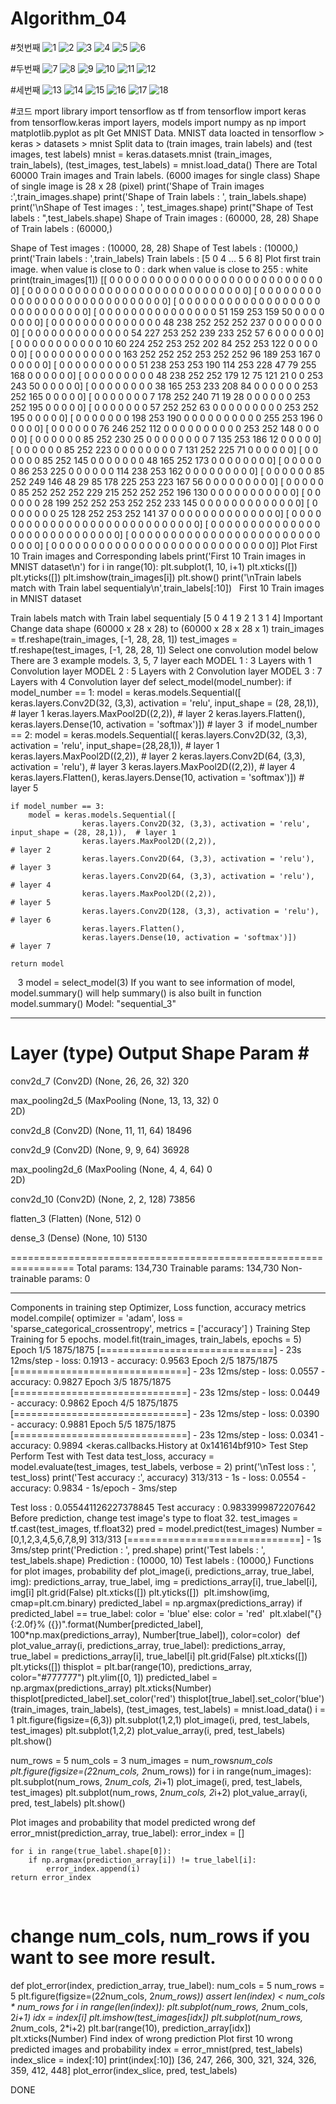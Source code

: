 # Algorithm_04

#첫번째
![1](https://user-images.githubusercontent.com/94188547/173534544-b666a59b-f8c0-4619-a529-65384358fe6b.PNG)
![2](https://user-images.githubusercontent.com/94188547/173534592-5b3a00ff-1847-4c44-91bf-49c200b66626.PNG)
![3](https://user-images.githubusercontent.com/94188547/173534603-7a28a949-e7b9-4778-ac8f-118c20d5b22b.PNG)
![4](https://user-images.githubusercontent.com/94188547/173534618-74e7dc66-0107-4983-9e86-76973a130994.PNG)
![5](https://user-images.githubusercontent.com/94188547/173534631-1e0c8d8e-fd80-4801-8b18-524dfe46332a.PNG)
![6](https://user-images.githubusercontent.com/94188547/173534642-a6b0abcc-8d89-47a1-88e5-fa4b824dde63.PNG)

#두번째
![7](https://user-images.githubusercontent.com/94188547/173534665-8a67955c-41c8-4eb1-91ed-8a4215d9be03.PNG)
![8](https://user-images.githubusercontent.com/94188547/173534671-c2071642-0797-40ba-bb5d-c5cf2585e08e.PNG)
![9](https://user-images.githubusercontent.com/94188547/173534678-87d654ac-27a2-4465-93e1-a421b1ae3360.PNG)
![10](https://user-images.githubusercontent.com/94188547/173534685-02d40b1a-f7ec-4305-8f1b-63cefb83a648.PNG)
![11](https://user-images.githubusercontent.com/94188547/173534708-7e856c86-e869-40a0-968c-29f899727962.PNG)
![12](https://user-images.githubusercontent.com/94188547/173534717-a5dc0322-cbc0-40b2-bb61-b24d5e263912.PNG)

#세번째
![13](https://user-images.githubusercontent.com/94188547/173534769-f911bafd-8ca6-40c0-a9cf-7c3cca7301e5.PNG)
![14](https://user-images.githubusercontent.com/94188547/173534777-9e66eb49-82f2-4f66-87ea-90bf889028ae.PNG)
![15](https://user-images.githubusercontent.com/94188547/173534790-fc575fd9-a578-48b4-8ddd-970b5b6845dc.PNG)
![16](https://user-images.githubusercontent.com/94188547/173534793-3b47821a-e87e-4138-a829-6d442bf14411.PNG)
![17](https://user-images.githubusercontent.com/94188547/173534795-5215a256-aa9f-456b-b260-fec51719c976.PNG)
![18](https://user-images.githubusercontent.com/94188547/173534801-65ca6ffd-4fd9-434c-a153-4e634c96f7df.PNG)


#코드
mport library
import tensorflow as tf
from tensorflow import keras
from tensorflow.keras import layers, models
import numpy as np 
import matplotlib.pyplot as plt 
Get MNIST Data.
MNIST data loacted in tensorflow > keras > datasets > mnist
Split data to (train images, train labels) and (test images, test labels)
mnist = keras.datasets.mnist
(train_images, train_labels), (test_images, test_labels) = mnist.load_data()
There are Total 60000 Train images and Train labels. (6000 images for single class)
Shape of single image is 28 x 28 (pixel)
print('Shape of Train images :',train_images.shape)
print('Shape of Train labels : ', train_labels.shape)
print('\nShape of Test images : ', test_images.shape)
print("Shape of Test labels : ",test_labels.shape)
Shape of Train images : (60000, 28, 28)
Shape of Train labels :  (60000,)

Shape of Test images :  (10000, 28, 28)
Shape of Test labels :  (10000,)
print('Train labels : ',train_labels)
Train labels :  [5 0 4 ... 5 6 8]
Plot first train image.
when value is close to 0 : dark
when value is close to 255 : white
print(train_images[1])
[[  0   0   0   0   0   0   0   0   0   0   0   0   0   0   0   0   0   0
    0   0   0   0   0   0   0   0   0   0]
 [  0   0   0   0   0   0   0   0   0   0   0   0   0   0   0   0   0   0
    0   0   0   0   0   0   0   0   0   0]
 [  0   0   0   0   0   0   0   0   0   0   0   0   0   0   0   0   0   0
    0   0   0   0   0   0   0   0   0   0]
 [  0   0   0   0   0   0   0   0   0   0   0   0   0   0   0   0   0   0
    0   0   0   0   0   0   0   0   0   0]
 [  0   0   0   0   0   0   0   0   0   0   0   0   0   0   0  51 159 253
  159  50   0   0   0   0   0   0   0   0]
 [  0   0   0   0   0   0   0   0   0   0   0   0   0   0  48 238 252 252
  252 237   0   0   0   0   0   0   0   0]
 [  0   0   0   0   0   0   0   0   0   0   0   0   0  54 227 253 252 239
  233 252  57   6   0   0   0   0   0   0]
 [  0   0   0   0   0   0   0   0   0   0   0  10  60 224 252 253 252 202
   84 252 253 122   0   0   0   0   0   0]
 [  0   0   0   0   0   0   0   0   0   0   0 163 252 252 252 253 252 252
   96 189 253 167   0   0   0   0   0   0]
 [  0   0   0   0   0   0   0   0   0   0  51 238 253 253 190 114 253 228
   47  79 255 168   0   0   0   0   0   0]
 [  0   0   0   0   0   0   0   0   0  48 238 252 252 179  12  75 121  21
    0   0 253 243  50   0   0   0   0   0]
 [  0   0   0   0   0   0   0   0  38 165 253 233 208  84   0   0   0   0
    0   0 253 252 165   0   0   0   0   0]
 [  0   0   0   0   0   0   0   7 178 252 240  71  19  28   0   0   0   0
    0   0 253 252 195   0   0   0   0   0]
 [  0   0   0   0   0   0   0  57 252 252  63   0   0   0   0   0   0   0
    0   0 253 252 195   0   0   0   0   0]
 [  0   0   0   0   0   0   0 198 253 190   0   0   0   0   0   0   0   0
    0   0 255 253 196   0   0   0   0   0]
 [  0   0   0   0   0   0  76 246 252 112   0   0   0   0   0   0   0   0
    0   0 253 252 148   0   0   0   0   0]
 [  0   0   0   0   0   0  85 252 230  25   0   0   0   0   0   0   0   0
    7 135 253 186  12   0   0   0   0   0]
 [  0   0   0   0   0   0  85 252 223   0   0   0   0   0   0   0   0   7
  131 252 225  71   0   0   0   0   0   0]
 [  0   0   0   0   0   0  85 252 145   0   0   0   0   0   0   0  48 165
  252 173   0   0   0   0   0   0   0   0]
 [  0   0   0   0   0   0  86 253 225   0   0   0   0   0   0 114 238 253
  162   0   0   0   0   0   0   0   0   0]
 [  0   0   0   0   0   0  85 252 249 146  48  29  85 178 225 253 223 167
   56   0   0   0   0   0   0   0   0   0]
 [  0   0   0   0   0   0  85 252 252 252 229 215 252 252 252 196 130   0
    0   0   0   0   0   0   0   0   0   0]
 [  0   0   0   0   0   0  28 199 252 252 253 252 252 233 145   0   0   0
    0   0   0   0   0   0   0   0   0   0]
 [  0   0   0   0   0   0   0  25 128 252 253 252 141  37   0   0   0   0
    0   0   0   0   0   0   0   0   0   0]
 [  0   0   0   0   0   0   0   0   0   0   0   0   0   0   0   0   0   0
    0   0   0   0   0   0   0   0   0   0]
 [  0   0   0   0   0   0   0   0   0   0   0   0   0   0   0   0   0   0
    0   0   0   0   0   0   0   0   0   0]
 [  0   0   0   0   0   0   0   0   0   0   0   0   0   0   0   0   0   0
    0   0   0   0   0   0   0   0   0   0]
 [  0   0   0   0   0   0   0   0   0   0   0   0   0   0   0   0   0   0
    0   0   0   0   0   0   0   0   0   0]]
Plot First 10 Train images and Corresponding labels
print('First 10 Train images in MNIST dataset\n')
for i in range(10):
    plt.subplot(1, 10, i+1)
    plt.xticks([])
    plt.yticks([])
    plt.imshow(train_images[i])
plt.show()
print('\nTrain labels match with Train label sequentialy\n',train_labels[:10])
​
​
First 10 Train images in MNIST dataset



Train labels match with Train label sequentialy
 [5 0 4 1 9 2 1 3 1 4]
Important
Change data shape (60000 x 28 x 28) to (60000 x 28 x 28 x 1)
train_images = tf.reshape(train_images, [-1, 28, 28, 1])
test_images = tf.reshape(test_images, [-1, 28, 28, 1])
Select one convolution model below
There are 3 example models.
3, 5, 7 layer each
MODEL 1 : 3 Layers with 1 Convolution layer
MODEL 2 : 5 Layers with 2 Convolution layer
MODEL 3 : 7 Layers with 4 Convolution layer
def select_model(model_number):
    if model_number == 1:
        model = keras.models.Sequential([
                    keras.layers.Conv2D(32, (3,3), activation = 'relu', input_shape = (28, 28,1)),  # layer 1 
                    keras.layers.MaxPool2D((2,2)),                                                  # layer 2 
                    keras.layers.Flatten(),
                    keras.layers.Dense(10, activation = 'softmax')])                                # layer 3
​
    if model_number == 2:
        model = keras.models.Sequential([
                    keras.layers.Conv2D(32, (3,3), activation = 'relu', input_shape=(28,28,1)),     # layer 1 
                    keras.layers.MaxPool2D((2,2)),                                                  # layer 2
                    keras.layers.Conv2D(64, (3,3), activation = 'relu'),                            # layer 3 
                    keras.layers.MaxPool2D((2,2)),                                                  # layer 4
                    keras.layers.Flatten(),
                    keras.layers.Dense(10, activation = 'softmax')])                                # layer 5
                    
    if model_number == 3: 
        model = keras.models.Sequential([
                    keras.layers.Conv2D(32, (3,3), activation = 'relu', input_shape = (28, 28,1)),  # layer 1
                    keras.layers.MaxPool2D((2,2)),                                                  # layer 2
                    keras.layers.Conv2D(64, (3,3), activation = 'relu'),                            # layer 3
                    keras.layers.Conv2D(64, (3,3), activation = 'relu'),                            # layer 4
                    keras.layers.MaxPool2D((2,2)),                                                  # layer 5
                    keras.layers.Conv2D(128, (3,3), activation = 'relu'),                           # layer 6
                    keras.layers.Flatten(),
                    keras.layers.Dense(10, activation = 'softmax')])                                # layer 7
    
    return model 
​
​
​
3
model = select_model(3)
If you want to see information of model, model.summary() will help
summary() is also built in function
model.summary()
Model: "sequential_3"
_________________________________________________________________
 Layer (type)                Output Shape              Param #   
=================================================================
 conv2d_7 (Conv2D)           (None, 26, 26, 32)        320       
                                                                 
 max_pooling2d_5 (MaxPooling  (None, 13, 13, 32)       0         
 2D)                                                             
                                                                 
 conv2d_8 (Conv2D)           (None, 11, 11, 64)        18496     
                                                                 
 conv2d_9 (Conv2D)           (None, 9, 9, 64)          36928     
                                                                 
 max_pooling2d_6 (MaxPooling  (None, 4, 4, 64)         0         
 2D)                                                             
                                                                 
 conv2d_10 (Conv2D)          (None, 2, 2, 128)         73856     
                                                                 
 flatten_3 (Flatten)         (None, 512)               0         
                                                                 
 dense_3 (Dense)             (None, 10)                5130      
                                                                 
=================================================================
Total params: 134,730
Trainable params: 134,730
Non-trainable params: 0
_________________________________________________________________
Components in training step
Optimizer, Loss function, accuracy metrics
model.compile(
    optimizer = 'adam',
    loss = 'sparse_categorical_crossentropy',
    metrics = ['accuracy']
)
Training Step
Training for 5 epochs.
model.fit(train_images, train_labels,  epochs = 5)
Epoch 1/5
1875/1875 [==============================] - 23s 12ms/step - loss: 0.1913 - accuracy: 0.9563
Epoch 2/5
1875/1875 [==============================] - 23s 12ms/step - loss: 0.0557 - accuracy: 0.9827
Epoch 3/5
1875/1875 [==============================] - 23s 12ms/step - loss: 0.0449 - accuracy: 0.9862
Epoch 4/5
1875/1875 [==============================] - 23s 12ms/step - loss: 0.0390 - accuracy: 0.9881
Epoch 5/5
1875/1875 [==============================] - 23s 12ms/step - loss: 0.0341 - accuracy: 0.9894
<keras.callbacks.History at 0x141614bf910>
Test Step
Perform Test with Test data
test_loss, accuracy = model.evaluate(test_images, test_labels, verbose = 2)
print('\nTest loss : ', test_loss)
print('Test accuracy :', accuracy)
313/313 - 1s - loss: 0.0554 - accuracy: 0.9834 - 1s/epoch - 3ms/step

Test loss :  0.055441126227378845
Test accuracy : 0.9833999872207642
Before prediction, change test image's type to float 32.
test_images = tf.cast(test_images, tf.float32)
pred = model.predict(test_images)
Number = [0,1,2,3,4,5,6,7,8,9]
313/313 [==============================] - 1s 3ms/step
print('Prediction : ', pred.shape)
print('Test labels : ', test_labels.shape)
Prediction :  (10000, 10)
Test labels :  (10000,)
Functions for plot images, probability
def plot_image(i, predictions_array, true_label, img):
  predictions_array, true_label, img = predictions_array[i], true_label[i], img[i]
  plt.grid(False)
  plt.xticks([])
  plt.yticks([])
​
  plt.imshow(img, cmap=plt.cm.binary)
​
  predicted_label = np.argmax(predictions_array)
  if predicted_label == true_label:
    color = 'blue'
  else:
    color = 'red'
​
  plt.xlabel("{} {:2.0f}% ({})".format(Number[predicted_label],
                                100*np.max(predictions_array),
                                Number[true_label]),
                                color=color)
​
def plot_value_array(i, predictions_array, true_label):
  predictions_array, true_label = predictions_array[i], true_label[i]
  plt.grid(False)
  plt.xticks([])
  plt.yticks([])
  thisplot = plt.bar(range(10), predictions_array, color="#777777")
  plt.ylim([0, 1])
  predicted_label = np.argmax(predictions_array)
  plt.xticks(Number)
​
  thisplot[predicted_label].set_color('red')
  thisplot[true_label].set_color('blue')
(train_images, train_labels), (test_images, test_labels) = mnist.load_data()
i = 1
plt.figure(figsize=(6,3))
plt.subplot(1,2,1)
plot_image(i, pred, test_labels, test_images)
plt.subplot(1,2,2)
plot_value_array(i, pred,  test_labels)
plt.show()

num_rows = 5
num_cols = 3
num_images = num_rows*num_cols
plt.figure(figsize=(2*2*num_cols, 2*num_rows))
for i in range(num_images):
  plt.subplot(num_rows, 2*num_cols, 2*i+1)
  plot_image(i, pred, test_labels, test_images)
  plt.subplot(num_rows, 2*num_cols, 2*i+2)
  plot_value_array(i, pred, test_labels)
plt.show()

Plot images and probability that model predicted wrong
def error_mnist(prediction_array, true_label):
    error_index = []
    
    for i in range(true_label.shape[0]):
        if np.argmax(prediction_array[i]) != true_label[i]:
            error_index.append(i)
    return error_index
​
# change num_cols, num_rows if you want to see more result.  
def plot_error(index, prediction_array, true_label):
    num_cols = 5
    num_rows = 5
    plt.figure(figsize=(2*2*num_cols, 2*num_rows))
​
    assert len(index) < num_cols * num_rows
    for i in range(len(index)):
        plt.subplot(num_rows, 2*num_cols, 2*i+1)
        idx = index[i]
        plt.imshow(test_images[idx])
        plt.subplot(num_rows, 2*num_cols, 2*i+2)
        plt.bar(range(10), prediction_array[idx])
        plt.xticks(Number)
Find index of wrong prediction
Plot first 10 wrong predicted images and probability
index = error_mnist(pred, test_labels)
index_slice = index[:10]
print(index[:10])
[36, 247, 266, 300, 321, 324, 326, 359, 412, 448]
plot_error(index_slice, pred, test_labels)

DONE

